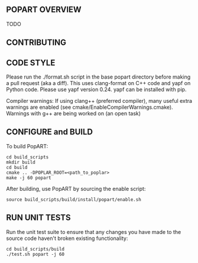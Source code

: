 POPART OVERVIEW
----------------
TODO

CONTRIBUTING
------------

CODE STYLE
----------
Please run the ./format.sh script in the base popart directory
before making a pull request (aka a diff). This uses clang-format 
on C++ code and yapf on Python code. Please use yapf version 0.24. 
yapf can be installed with pip.

Compiler warnings: If using clang++ (preferred compiler), many useful 
extra warnings are enabled (see cmake/EnableCompilerWarnings.cmake). 
Warnings with g++ are being worked on (an open task)


CONFIGURE and BUILD
-------------------

To build PopART:

```
cd build_scripts
mkdir build
cd build
cmake .. -DPOPLAR_ROOT=<path_to_poplar>
make -j 60 popart
```

After building, use PopART by sourcing the enable script:
```
source build_scripts/build/install/popart/enable.sh
```

RUN UNIT TESTS
--------------
Run the unit test suite to ensure that any changes you have made to the
source code haven't broken existing functionality:
```
cd build_scripts/build
./test.sh popart -j 60
```
